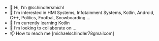 - 👋 Hi, I’m @schindlersmichl
- 👀 I’m interested in HMI Systems, Infotainment Systems, Kotlin, Android, C++, Politics, Footbal, Snowboarding ...
- 🌱 I’m currently learning Kotlin
- 💞️ I’m looking to collaborate on ...
- 📫 How to reach me [michael<dot>schindler78<at>gmail<dot>com]

<!---
schindlersmichl/schindlersmichl is a ✨ special ✨ repository because its `README.md` (this file) appears on your GitHub profile.
You can click the Preview link to take a look at your changes.
--->
